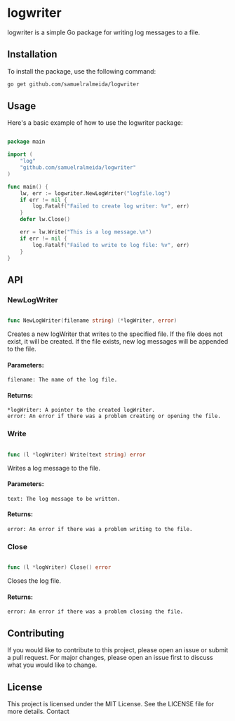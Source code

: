 # logwriter

logwriter is a simple Go package for writing log messages to a file.

## Installation

To install the package, use the following command:

```bash
go get github.com/samuelralmeida/logwriter
```

## Usage

Here's a basic example of how to use the logwriter package:

```go

package main

import (
    "log"
    "github.com/samuelralmeida/logwriter"
)

func main() {
    lw, err := logwriter.NewLogWriter("logfile.log")
    if err != nil {
        log.Fatalf("Failed to create log writer: %v", err)
    }
    defer lw.Close()

    err = lw.Write("This is a log message.\n")
    if err != nil {
        log.Fatalf("Failed to write to log file: %v", err)
    }
}
```

## API

### NewLogWriter

```go

func NewLogWriter(filename string) (*logWriter, error)
```

Creates a new logWriter that writes to the specified file. If the file does not exist, it will be created. If the file exists, new log messages will be appended to the file.

#### Parameters:

    filename: The name of the log file.

#### Returns:

    *logWriter: A pointer to the created logWriter.
    error: An error if there was a problem creating or opening the file.

### Write

```go

func (l *logWriter) Write(text string) error
```

Writes a log message to the file.

#### Parameters:

    text: The log message to be written.

#### Returns:

    error: An error if there was a problem writing to the file.

### Close

```go

func (l *logWriter) Close() error
```
Closes the log file.

#### Returns:

    error: An error if there was a problem closing the file.

## Contributing

If you would like to contribute to this project, please open an issue or submit a pull request. For major changes, please open an issue first to discuss what you would like to change.

## License

This project is licensed under the MIT License. See the LICENSE file for more details.
Contact
